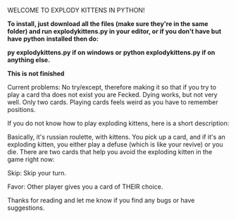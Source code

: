 WELCOME TO EXPLODY KITTENS IN PYTHON!

**To install, just download all the files (make sure they're in the same folder) and run explodykittens.py in your editor, or if you don't have but have python** **installed then do:**

**py explodykittens.py if on windows or**
**python explodykittens.py if on anything else.**

**This is not finished**

Current problems: 
No try/except, therefore making it so that if you try to play a card tha does not exist you are Fecked.
Dying works, but not very well.
Only two cards.
Playing cards feels weird as you have to remember positions.

If you do not know how to play exploding kittens, here is a short description:

Basically, it's russian roulette, with kittens. 
You pick up a card, and if it's an exploding kitten, you either play a defuse (which is like your revive) or you die.
There are two cards that help you avoid the exploding kitten in the game right now:

Skip: Skip your turn.

Favor: Other player gives you a card of THEIR choice.


Thanks for reading and let me know if you find any bugs or have suggestions.


